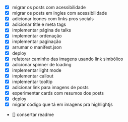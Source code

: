 - [x] migrar os posts com acessibilidade
- [x] migrar os posts em ingles com acessibilidade
- [x] adicionar ícones com links pros socials
- [x] adicionar title e meta tags
- [x] implementar página de talks
- [x] implementar ordenação
- [x] implementar paginação
- [x] arrumar o manifest.json
- [x] deploy
- [x] refatorar caminho das imagens usando link simbólico
- [x] adicionar spinner de loading
- [x] implementar light mode
- [x] implementar callout
- [x] implementar tooltip
- [x] adicionar link para imagens de posts
- [x] experimentar cards com resumos dos posts
- [x] deploy
- [x] migrar código que tá em imagens pra highlightjs
- [] consertar readme
